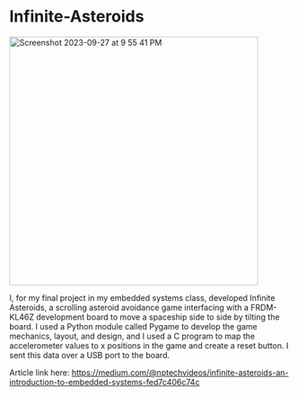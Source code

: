 # Infinite-Asteroids
<img width="443" alt="Screenshot 2023-09-27 at 9 55 41 PM" src="https://github.com/newt-powers/Infinite-Asteroids/assets/93101127/ce0fac16-cb66-4444-bcdc-c4701f20f198">

I, for my final project in my embedded systems class, developed Infinite Asteroids, a scrolling asteroid avoidance game interfacing with a FRDM-KL46Z development board to move a spaceship side to side by tilting the board. I used a Python module called Pygame to develop the game mechanics, layout, and design, and I used a C program to map the accelerometer values to x positions in the game and create a reset button. I sent this data over a USB port to the board.

Article link here: https://medium.com/@nptechvideos/infinite-asteroids-an-introduction-to-embedded-systems-fed7c406c74c

